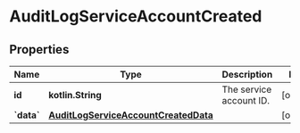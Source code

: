 
# AuditLogServiceAccountCreated

## Properties
| Name | Type | Description | Notes |
| ------------ | ------------- | ------------- | ------------- |
| **id** | **kotlin.String** | The service account ID. |  [optional] |
| **&#x60;data&#x60;** | [**AuditLogServiceAccountCreatedData**](AuditLogServiceAccountCreatedData.md) |  |  [optional] |



